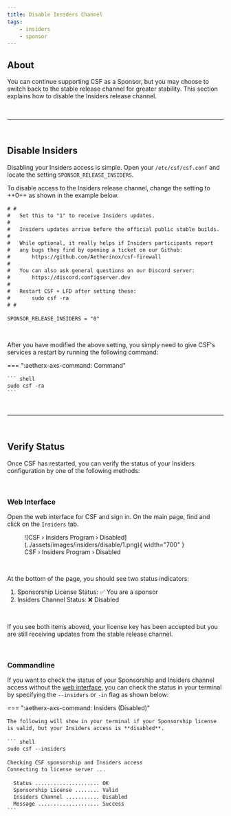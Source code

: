 ```yaml
---
title: Disable Insiders Channel
tags:
    - insiders
    - sponsor
---
```


## About

You can continue supporting CSF as a Sponsor, but you may choose to switch back to the stable release channel for greater stability. This section explains how to disable the Insiders release channel.

<br />

---

<br />

## Disable Insiders

Disabling your Insiders access is simple. Open your `/etc/csf/csf.conf` and locate the setting `SPONSOR_RELEASE_INSIDERS`.

To disable access to the Insiders release channel, change the setting to ++0++ as shown in the example below.

```
# #
#   Set this to "1" to receive Insiders updates.
#   
#   Insiders updates arrive before the official public stable builds.
#   
#   While optional, it really helps if Insiders participants report
#   any bugs they find by opening a ticket on our Github:
#       https://github.com/Aetherinox/csf-firewall
#   
#   You can also ask general questions on our Discord server:
#       https://discord.configserver.dev
#   
#   Restart CSF + LFD after setting these:
#       sudo csf -ra
# #

SPONSOR_RELEASE_INSIDERS = "0"
```

<br />

After you have modified the above setting, you simply need to give CSF's services a restart by running the following command:

=== ":aetherx-axs-command: Command"

    ``` shell
    sudo csf -ra
    ```

<br />

---

<br />

## Verify Status

Once CSF has restarted, you can verify the status of your Insiders configuration by one of the following methods:

<br />

### Web Interface

Open the web interface for CSF and sign in. On the main page, find and click on the `Insiders` tab.

<figure markdown="span">
    ![CSF › Insiders Program › Disabled](../assets/images/insiders/disable/1.png){ width="700" }
    <figcaption>CSF › Insiders Program › Disabled</figcaption>
</figure>

<br />

At the bottom of the page, you should see two status indicators:

1. Sponsorship License Status: ✅ You are a sponsor
2. Insiders Channel Status: ❌ Disabled

<br />

If you see both items aboved, your license key has been accepted but you are still receiving updates from the stable release channel.

<br />

### Commandline

If you want to check the status of your Sponsorship and Insiders channel access without the [web interface](#web-interface), you can check the status in your terminal by specifying the `--insiders` or `-in` flag as shown below:

=== ":aetherx-axs-command: Insiders (Disabled)"

    The following will show in your terminal if your Sponsorship license is valid, but your Insiders access is **disabled**.

    ``` shell
    sudo csf --insiders

    Checking CSF sponsorship and Insiders access
    Connecting to license server ...

      Status ..................... OK
      Sponsorship License ........ Valid
      Insiders Channel ........... Disabled
      Message .................... Success
    ```

<br />
<br />
